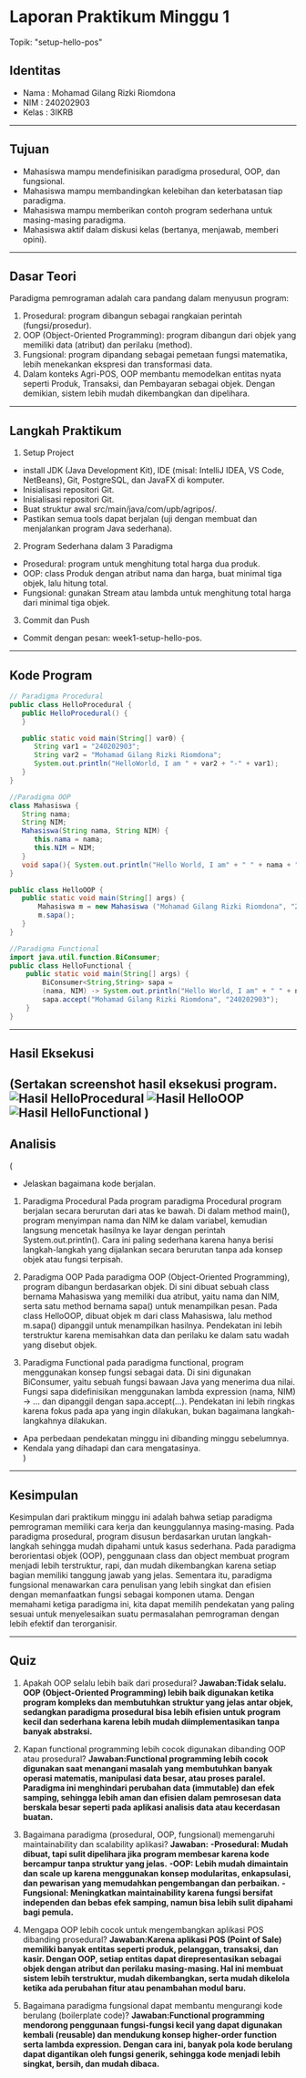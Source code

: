 # Laporan Praktikum Minggu 1
Topik: "setup-hello-pos"

## Identitas
- Nama  : Mohamad Gilang Rizki Riomdona
- NIM   : 240202903
- Kelas : 3IKRB

---

## Tujuan
- Mahasiswa mampu mendefinisikan paradigma prosedural, OOP, dan fungsional.
- Mahasiswa mampu membandingkan kelebihan dan keterbatasan tiap paradigma.
- Mahasiswa mampu memberikan contoh program sederhana untuk masing-masing paradigma.
- Mahasiswa aktif dalam diskusi kelas (bertanya, menjawab, memberi opini).

---

## Dasar Teori
Paradigma pemrograman adalah cara pandang dalam menyusun program:

1. Prosedural: program dibangun sebagai rangkaian perintah (fungsi/prosedur).
2. OOP (Object-Oriented Programming): program dibangun dari objek yang memiliki data (atribut) dan perilaku (method).
3. Fungsional: program dipandang sebagai pemetaan fungsi matematika, lebih menekankan ekspresi dan transformasi data.
4. Dalam konteks Agri-POS, OOP membantu memodelkan entitas nyata seperti Produk, Transaksi, dan Pembayaran sebagai objek. Dengan  demikian, sistem lebih mudah dikembangkan dan dipelihara.

---

## Langkah Praktikum
1. Setup Project
- install JDK (Java Development Kit), IDE (misal: IntelliJ IDEA, VS Code, NetBeans), Git, PostgreSQL, dan JavaFX di komputer.
- Inisialisasi repositori Git.
- Inisialisasi repositori Git.
- Buat struktur awal src/main/java/com/upb/agripos/.
- Pastikan semua tools dapat berjalan (uji dengan membuat dan menjalankan program Java sederhana).
2. Program Sederhana dalam 3 Paradigma
- Prosedural: program untuk menghitung total harga dua produk.
- OOP: class Produk dengan atribut nama dan harga, buat minimal tiga objek, lalu hitung total.
- Fungsional: gunakan Stream atau lambda untuk menghitung total harga dari minimal tiga objek.
  
3. Commit dan Push
- Commit dengan pesan: week1-setup-hello-pos.

---

## Kode Program 

```java
// Paradigma Procedural
public class HelloProcedural {
   public HelloProcedural() {
   }

   public static void main(String[] var0) {
      String var1 = "240202903";
      String var2 = "Mohamad Gilang Rizki Riomdona";
      System.out.println("HelloWorld, I am " + var2 + "-" + var1);
   }
}

//Paradigma OOP
class Mahasiswa {
   String nama;
   String NIM;
   Mahasiswa(String nama, String NIM) {
      this.nama = nama;
      this.NIM = NIM;
   }
   void sapa(){ System.out.println("Hello World, I am" + " " + nama + "-" + NIM);}
}

public class HelloOOP {
   public static void main(String[] args) {
       Mahasiswa m = new Mahasiswa ("Mohamad Gilang Rizki Riomdona", "240202903");
       m.sapa();
   }
}

//Paradigma Functional
import java.util.function.BiConsumer;
public class HelloFunctional {
    public static void main(String[] args) {
        BiConsumer<String,String> sapa =
        (nama, NIM) -> System.out.println("Hello World, I am" + " " + nama + "-" + NIM);
        sapa.accept("Mohamad Gilang Rizki Riomdona", "240202903");
    }
}

```
---

## Hasil Eksekusi
(Sertakan screenshot hasil eksekusi program.  
![Hasil HelloProcedural](screenshots/HelloProcedural.png)
![Hasil HelloOOP](screenshots/HelloOOP.png)
![Hasil HelloFunctional](screenshots/HelloFunctional.png)
)
---

## Analisis
(
- Jelaskan bagaimana kode berjalan.  
1. Paradigma Procedural
Pada program paradigma Procedural program berjalan secara berurutan dari atas ke bawah. Di dalam method main(), program menyimpan nama dan NIM ke dalam variabel, kemudian langsung mencetak hasilnya ke layar dengan perintah System.out.println(). Cara ini paling sederhana karena hanya berisi langkah-langkah yang dijalankan secara berurutan tanpa ada konsep objek atau fungsi terpisah.
2. Paradigma OOP
Pada paradigma OOP (Object-Oriented Programming), program dibangun berdasarkan objek. Di sini dibuat sebuah class bernama Mahasiswa yang memiliki dua atribut, yaitu nama dan NIM, serta satu method bernama sapa() untuk menampilkan pesan. Pada class HelloOOP, dibuat objek m dari class Mahasiswa, lalu method m.sapa() dipanggil untuk menampilkan hasilnya. Pendekatan ini lebih terstruktur karena memisahkan data dan perilaku ke dalam satu wadah yang disebut objek.

3. Paradigma Functional
pada paradigma functional, program menggunakan konsep fungsi sebagai data. Di sini digunakan BiConsumer, yaitu sebuah fungsi bawaan Java yang menerima dua nilai. Fungsi sapa didefinisikan menggunakan lambda expression (nama, NIM) -> ... dan dipanggil dengan sapa.accept(...). Pendekatan ini lebih ringkas karena fokus pada apa yang ingin dilakukan, bukan bagaimana langkah-langkahnya dilakukan.
- Apa perbedaan pendekatan minggu ini dibanding minggu sebelumnya.  
- Kendala yang dihadapi dan cara mengatasinya.  
)
---

## Kesimpulan
Kesimpulan dari praktikum minggu ini adalah bahwa setiap paradigma pemrograman memiliki cara kerja dan keunggulannya masing-masing. Pada paradigma prosedural, program disusun berdasarkan urutan langkah-langkah sehingga mudah dipahami untuk kasus sederhana. Pada paradigma berorientasi objek (OOP), penggunaan class dan object membuat program menjadi lebih terstruktur, rapi, dan mudah dikembangkan karena setiap bagian memiliki tanggung jawab yang jelas. Sementara itu, paradigma fungsional menawarkan cara penulisan yang lebih singkat dan efisien dengan memanfaatkan fungsi sebagai komponen utama. Dengan memahami ketiga paradigma ini, kita dapat memilih pendekatan yang paling sesuai untuk menyelesaikan suatu permasalahan pemrograman dengan lebih efektif dan terorganisir.

---

## Quiz
1. Apakah OOP selalu lebih baik dari prosedural?
   **Jawaban:Tidak selalu. OOP (Object-Oriented Programming) lebih baik digunakan ketika program kompleks dan membutuhkan struktur yang jelas antar objek, sedangkan paradigma prosedural bisa lebih efisien untuk program kecil dan sederhana karena lebih mudah diimplementasikan tanpa banyak abstraksi.**

2. Kapan functional programming lebih cocok digunakan dibanding OOP atau prosedural? 
   **Jawaban:Functional programming lebih cocok digunakan saat menangani masalah yang membutuhkan banyak operasi matematis, manipulasi data besar, atau proses paralel. Paradigma ini menghindari perubahan data (immutable) dan efek samping, sehingga lebih aman dan efisien dalam pemrosesan data berskala besar seperti pada aplikasi analisis data atau kecerdasan buatan.**

3. Bagaimana paradigma (prosedural, OOP, fungsional) memengaruhi maintainability dan scalability aplikasi? 
   **Jawaban:**
   **-Prosedural: Mudah dibuat, tapi sulit dipelihara jika program membesar karena kode bercampur tanpa struktur yang jelas.**
   **-OOP: Lebih mudah dimaintain dan scale up karena menggunakan konsep modularitas, enkapsulasi, dan pewarisan yang memudahkan   pengembangan dan perbaikan.**
   **-Fungsional: Meningkatkan maintainability karena fungsi bersifat independen dan bebas efek samping, namun bisa lebih sulit dipahami bagi pemula.** 

4. Mengapa OOP lebih cocok untuk mengembangkan aplikasi POS dibanding prosedural?
   **Jawaban:Karena aplikasi POS (Point of Sale) memiliki banyak entitas seperti produk, pelanggan, transaksi, dan kasir. Dengan OOP, setiap entitas dapat direpresentasikan sebagai objek dengan atribut dan perilaku masing-masing. Hal ini membuat sistem lebih terstruktur, mudah dikembangkan, serta mudah dikelola ketika ada perubahan fitur atau penambahan modul baru.**

5. Bagaimana paradigma fungsional dapat membantu mengurangi kode berulang (boilerplate code)?
   **Jawaban:Functional programming mendorong penggunaan fungsi-fungsi kecil yang dapat digunakan kembali (reusable) dan mendukung konsep higher-order function serta lambda expression. Dengan cara ini, banyak pola kode berulang dapat digantikan oleh fungsi generik, sehingga kode menjadi lebih singkat, bersih, dan mudah dibaca.**
